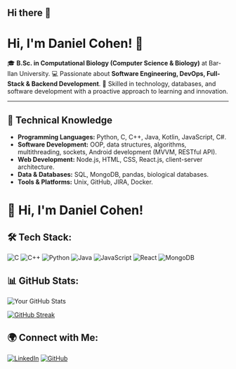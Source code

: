 ## Hi there 👋
# Hi, I'm Daniel Cohen! 👋

🎓 **B.Sc. in Computational Biology (Computer Science & Biology)** at Bar-Ilan University. 
💻 Passionate about **Software Engineering, DevOps, Full-Stack & Backend Development**.
🚀 Skilled in technology, databases, and software development with a proactive approach to learning and innovation.

---

## 🔧 Technical Knowledge
- **Programming Languages:** Python, C, C++, Java, Kotlin, JavaScript, C#.
- **Software Development:** OOP, data structures, algorithms, multithreading, sockets, Android development (MVVM, RESTful API).
- **Web Development:** Node.js, HTML, CSS, React.js, client-server architecture.
- **Data & Databases:** SQL, MongoDB, pandas, biological databases.
- **Tools & Platforms:** Unix, GitHub, JIRA, Docker.



# 👋 Hi, I'm Daniel Cohen!

## 🛠 Tech Stack:
![C](https://img.shields.io/badge/C-00599C?style=flat-square&logo=c&logoColor=white)
![C++](https://img.shields.io/badge/C%2B%2B-00599C?style=flat-square&logo=c%2B%2B&logoColor=white)
![Python](https://img.shields.io/badge/Python-3776AB?style=flat-square&logo=python&logoColor=white)
![Java](https://img.shields.io/badge/Java-ED8B00?style=flat-square&logo=openjdk&logoColor=white)
![JavaScript](https://img.shields.io/badge/JavaScript-F7DF1E?style=flat-square&logo=javascript&logoColor=black)
![React](https://img.shields.io/badge/React-20232A?style=flat-square&logo=react&logoColor=61DAFB)
![MongoDB](https://img.shields.io/badge/MongoDB-4EA94B?style=flat-square&logo=mongodb&logoColor=white)

## 📊 GitHub Stats:
![Your GitHub Stats](https://github-readme-stats.vercel.app/api?username=DanielCO1111&show_icons=true&theme=dark&count_private=true)

[![GitHub Streak](https://streak-stats.demolab.com/?user=DanielCO1111&theme=dark)](https://git.io/streak-stats)

## 🌍 Connect with Me:
[![LinkedIn](https://img.shields.io/badge/LinkedIn-0077B5?style=flat-square&logo=linkedin&logoColor=white)](https://www.linkedin.com/in/daniel-cohen101)
[![GitHub](https://img.shields.io/badge/GitHub-181717?style=flat-square&logo=github&logoColor=white)](https://github.com/DanielCO1111)





















<!--
**DanielCO1111/DanielCO1111** is a ✨ _special_ ✨ repository because its `README.md` (this file) appears on your GitHub profile.

Here are some ideas to get you started:

- 🔭 I’m currently working on ...
- 🌱 I’m currently learning ...
- 👯 I’m looking to collaborate on ...
- 🤔 I’m looking for help with ...
- 💬 Ask me about ...
- 📫 How to reach me: ...
- 😄 Pronouns: ...
- ⚡ Fun fact: ...
-->
